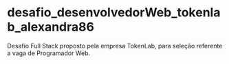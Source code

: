 # desafio_desenvolvedorWeb_tokenlab_alexandra86
Desafio Full Stack proposto pela empresa TokenLab, para seleção referente a vaga de Programador Web.
